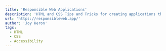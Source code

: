 ```yaml
---
title: 'Responsible Web Applications'
description: 'HTML and CSS Tips and Tricks for creating applications that are both responsive and accessible out of the box'
url: 'https://responsibleweb.app/'
author: 'Joy Heron'
tags:
  - HTML
  - CSS
  - Accessibility
---
```

